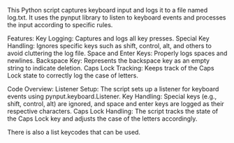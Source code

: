 This Python script captures keyboard input and logs it to a file named log.txt. It uses the pynput library to listen to keyboard events and processes the input according to specific rules.

Features:
Key Logging: Captures and logs all key presses.
Special Key Handling: Ignores specific keys such as shift, control, alt, and others to avoid cluttering the log file.
Space and Enter Keys: Properly logs spaces and newlines.
Backspace Key: Represents the backspace key as an empty string to indicate deletion.
Caps Lock Tracking: Keeps track of the Caps Lock state to correctly log the case of letters.

Code Overview:
Listener Setup: The script sets up a listener for keyboard events using pynput.keyboard.Listener.
Key Handling: Special keys (e.g., shift, control, alt) are ignored, and space and enter keys are logged as their respective characters.
Caps Lock Handling: The script tracks the state of the Caps Lock key and adjusts the case of the letters accordingly.

There is also a list keycodes that can be used.
